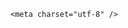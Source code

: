 <!DOCTYPE html>
<html lang="zh-CN">

<head>
    
<title>NBA独行侠以1.8%概率获选秀状元签，和东契奇交易有关吗？新赛季独行侠前景如何？_腾讯新闻</title>
<meta name="keywords" content="东契奇,达拉斯独行侠,新赛季,状元签,选秀,卢卡·东契奇">
<meta name="description" content="北京时间今日，NBA官方进行了2025年选秀乐透抽签大会，最终征战了本赛季附加赛的西部第十独行侠队以1.8%的概率获得了状元签。值得一提的是，本赛季交易截止日前，独行侠将球队当家球星东契奇送给了湖人，换来了安东尼-戴维斯，这笔交易让球队总经理尼科-科里森备受指责。独行侠球迷甚至在主场对科里森倒戈，高喊“解雇尼科...">
<meta name="author" content="腾讯网">
<meta name="copyright" content="Copyright 1998 - 2025 Tencent. All Rights Reserved">
<meta property="og:type" content="news" />

<meta property="og:title" content="NBA独行侠以1.8%概率获选秀状元签，和东契奇交易有关吗？新赛季独行侠前景如何？_腾讯新闻" />
<meta property="og:description" content="北京时间今日，NBA官方进行了2025年选秀乐透抽签大会，最终征战了本赛季附加赛的西部第十独行侠队以1.8%的概率获得了状元签。值得一提的是，本赛季交易截止日前，独行侠将球队当家球星东契奇送给了湖人，换来了安东尼-戴维斯，这笔交易让球队总经理尼科-科里森备受指责。独行侠球迷甚至在主场对科里森倒戈，高喊“解雇尼科..." />
<meta property="og:url" content="https://news.qq.com/rain/a/20250513Q021O200" />
<meta property="og:image" content="https://inews.gtimg.com/news_ls/ONbIduFBEAuf_nDjYELKJ4Lnm2_EsrW94RtRqQ6buwDD0AA_640330/0" />
<meta property="article:author" content="" />
<meta property="article:published_time" content="2025-05-13 10:24:41" />
<meta property="category" content="" />

    <meta charset="utf-8" />
<meta http-equiv="X-UA-Compatible" content="IE=Edge" />
<meta name="viewport" content="width=device-width, initial-scale=1, shrink-to-fit=no" />
<link rel="dns-prefetch" href="mat1.gtimg.com">
<link rel="dns-prefetch" href="i.news.qq.com">
<link rel="shortcut icon" href="https://mat1.gtimg.com/qqcdn/qqindex2021/favicon.ico">
<script nomodule="true" src="https://mat1.gtimg.com/qqcdn/qqindex2021/common-static/20240515201444/core3-37-1.min.js"></script>
<script>
  try {
    if (!window.IntersectionObserver) {
      var observerScript = document.createElement('script');
      observerScript.src = "https://mat1.gtimg.com/qqcdn/qqindex2021/common-static/20241024141058/intersection-observer-polyfill.js";
      document.head.appendChild(observerScript);
    }
  } catch (error) {}
</script>

<script>
  try {
    if (!Element.prototype.scrollTo) {
      var scrollScript = document.createElement('script');
      scrollScript.src = "https://mat1.gtimg.com/qqcdn/qqindex2021/common-static/20241025153001/scroll-behavior-polyfill.js";
      document.head.appendChild(scrollScript);
    }
  } catch (error) {}
</script>
<script>
  try {
    if ('scrollRestoration' in window.history) {
      window.history.scrollRestoration = 'manual';
    }
    window.isPcClient = Boolean(window.electron) && (
      window.navigator.userAgent.indexOf('pc-client') > 0 ||
      window.navigator.userAgent.indexOf('TencentNews') > 0
    );
  } catch {}
</script>
<script>
  try {
    if (window.isPcClient) {
      var bodyStyle = document.createElement('style');
      bodyStyle.innerText = 'body{ zoom: 0.95 }';
      document.head.appendChild(bodyStyle);
    }
  } catch {}
</script>
<script>
  window.DATA = {"url":"https://view.inews.qq.com/a/20250513Q021O200","ai_switch":true,"questionInfo":{"id":"20250513Q021O200","longtitle":"NBA独行侠以1.8%概率获选秀状元签，和东契奇交易有关吗？新赛季独行侠前景如何？","question_short_title":"NBA独行侠以1.8%概率获选秀状元签，和东契奇交易有关吗？新赛季独行侠前景如何？","relate_extend_infos":[{"abstract":"北京时间今日，NBA官方进行了2025年选秀乐透抽签大会，最终征战了本赛季附加赛的西部第十独行侠队以1.8%的概率获得了状元签。值得一提的是，本赛季交易截止日前，独行侠将球队当家球星东契奇送给了湖人，换来了安东尼-戴维斯，这笔交易让球队总经理尼科-科里森备受指责。独行侠球迷甚至在主场对科里森倒戈，高喊“解雇尼科...","articletype":"0","id":"20250513A01LC700","longtitle":"真没关联吗？独行侠赛季中期送走东契奇，赛季末爆冷抽中状元签","picShowType":"90092","thumbnails_qqnews":["https://inews.gtimg.com/om_ls/OdOxKV1W9EI3xM10N_8WcsUvH_xpzMX2EdE1wS3hD7LRQAA_294195/0"],"title":"真没关联吗？独行侠赛季中期送走东契奇，赛季末爆冷抽中状元签","url":"https://view.inews.qq.com/a/20250513A01LC700"}],"thumbnails_qqnews":["https://inews.gtimg.com/om_ls/O0NatDn_wkxBeReqPQ9KWu0FOzXPvzJaVW9VzG2AFGdq8AA_294195/0"],"title":"NBA独行侠以1.8%概率获选秀状元签，和东契奇交易有关吗？新赛季独行侠前景如何？","url":"http://view.inews.qq.com/a/20250513Q021O200","abstract":""},"final_declare":["个人观点，仅供参考"],"relate_extend_infos":{"id":"20250513A01LC700","imgURL":"https://inews.gtimg.com/om_ls/OdOxKV1W9EI3xM10N_8WcsUvH_xpzMX2EdE1wS3hD7LRQAA_640330/0","imgURLSmall":"https://inews.gtimg.com/om_ls/OdOxKV1W9EI3xM10N_8WcsUvH_xpzMX2EdE1wS3hD7LRQAA_150120/0","longTitle":"真没关联吗？独行侠赛季中期送走东契奇，赛季末爆冷抽中状元签","title":"真没关联吗？独行侠赛季中期送走东契奇，赛季末爆冷抽中状元签","url":"http://view.inews.qq.com/a/20250513A01LC700","abstract":"北京时间今日，NBA官方进行了2025年选秀乐透抽签大会，最终征战了本赛季附加赛的西部第十独行侠队以1.8%的概率获得了状元签。值得一提的是，本赛季交易截止日前，独行侠将球队当家球星东契奇送给了湖人，换来了安东尼-戴维斯，这笔交易让球队总经理尼科-科里森备受指责。独行侠球迷甚至在主场对科里森倒戈，高喊“解雇尼科..."},"remarks":"","safe_cntl":{"close_share_pull":0,"close_all_ad":0,"close_all_favorite":0,"close_all_rel":0,"close_comment_dislike":0,"close_all_emoticon_comment":0,"close_global_news_sis":0,"close_relate_thing":0,"emoticon_comment_mode":0},"shareDesc":"腾讯新闻","article_category":"5","extra_property":{"FeedbackDetailDisableInsert":0,"zanSkinType":""},"already_answer":false,"iNewsRecommendLevel":1,"likeInfo":0,"surl":"https://view.inews.qq.com/a/20250513Q021O200","FadCid":"","question_id":"","copyright_share":"本文来自腾讯新闻客户端创作者，不代表腾讯新闻的观点和立场。","emojiSwitch":1,"id":"20250513Q021O200","intro":"","isSensitive":0,"time":"2025-05-13 08:59:25","closeCommentBanner":0,"commentid":"","title":"NBA独行侠以1.8%概率获选秀状元签，和东契奇交易有关吗？新赛季独行侠前景如何？","answer_num":2,"disableDeclare":1,"news_app_recommend_status":4,"content_words_num":36,"detail_entry":{"is_orignal":1,"orignal_entry":1},"attribute":{},"atype":232,"categoryrray":{"category_id":"5","sub_category_id":"302"},"content":null,"copyright_wording_share":"免责声明","emojiRelatedSwitch":1,"abstract":"","all_long_pic":1,"news_update_time":1747103257,"ret":0,"self_declare":{"declare":"个人观点，仅供参考"},"shareImg":"https://inews.gtimg.com/om_ls/O0NatDn_wkxBeReqPQ9KWu0FOzXPvzJaVW9VzG2AFGdq8AA_870492/0","forbidCommentUpDown":0,"is_deleted":0,"channelEntryJumpType":1,"enableDiffusion":1,"adInfo":{"openAds":1,"openAdsComment":1,"openAdsPhotos":1,"openAdsText":1,"openRelatedNewsAd":1},"card":{"chlname":"问答课代表","msgEntry":1,"vip_type":"30012","vip_icon":"http://inews.gtimg.com/newsapp_ls/0/14876051701/0","cpLevel":2,"icon":"https://inews.gtimg.com/om_ls/OPBO91JgEbYG-O62jC2hCRA_yoydsA8oEANb87pxgNxKgAA_200200/0","suid":"8QMc339d5IQeuTzY5QN3","liveInfo":{},"desc":"腾讯新闻问答课代表，结合当下热点新闻和网友热议，发现好问题，期待好回答。","uin":"ecbe89d289b6198c7996f16538ebc224f9","update_frequency":"1970-01-01 08:00:00","vip_desc":"腾讯新闻问答课代表官方账号","vip_place":"left","chlid":"22983986","vip_icon_night":"http://inews.gtimg.com/newsapp_ls/0/14876052067/0","vip_type_new":"30012"},"cms_id":"20250513Q021O200","articleId":"20250513Q022KD00","article_type":232,"tags":"","desc":"北京时间今日，NBA官方进行了2025年选秀乐透抽签大会，最终征战了本赛季附加赛的西部第十独行侠队以1.8%的概率获得了状元签。值得一提的是，本赛季交易截止日前，独行侠将球队当家球星东契奇送给了湖人，换来了安东尼-戴维斯，这笔交易让球队总经理尼科-科里森备受指责。独行侠球迷甚至在主场对科里森倒戈，高喊“解雇尼科...","videoArr":[]};
</script>
<script>
  window.channelInfo = {"channelConfig":{"channelNav":[{"_auto_id":"1","active_alien_img":"","alien_img":"","channel_id":"news_news_home","is_local":"0","link":"https://www.qq.com","name_cn":"首页","name_en":"home"},{"_auto_id":"2","active_alien_img":"","alien_img":"","channel_id":"news_news_top","is_local":"0","link":"","name_cn":"要闻","name_en":"news"},{"_auto_id":"4","active_alien_img":"","alien_img":"","channel_id":"news_news_bj","is_local":"1","link":"","name_cn":"北京","name_en":"bj"},{"_auto_id":"5","active_alien_img":"","alien_img":"","channel_id":"news_news_finance","is_local":"0","link":"","name_cn":"财经","name_en":"finance"},{"_auto_id":"6","active_alien_img":"","alien_img":"","channel_id":"news_news_tech","is_local":"0","link":"","name_cn":"科技","name_en":"tech"},{"_auto_id":"7","active_alien_img":"","alien_img":"","channel_id":"tv","is_local":"0","link":"https://v.qq.com/channel/tv/?ptag=qqnews","name_cn":"电视剧","name_en":"tv"},{"_auto_id":"8","active_alien_img":"","alien_img":"","channel_id":"news_news_qa","is_local":"0","link":"","name_cn":"热问","name_en":"qa"},{"_auto_id":"9","active_alien_img":"","alien_img":"","channel_id":"news_news_ent","is_local":"0","link":"","name_cn":"娱乐","name_en":"ent"},{"_auto_id":"10","active_alien_img":"","alien_img":"","channel_id":"variety","is_local":"0","link":"https://v.qq.com/channel/variety/?ptag=qqnews","name_cn":"综艺","name_en":"variety"},{"_auto_id":"11","active_alien_img":"","alien_img":"","channel_id":"news_news_sports","is_local":"0","link":"","name_cn":"体育","name_en":"sports"},{"_auto_id":"13","active_alien_img":"","alien_img":"","channel_id":"news_news_nba","is_local":"0","link":"","name_cn":"NBA","name_en":"nba"},{"_auto_id":"14","active_alien_img":"","alien_img":"","channel_id":"news_news_world","is_local":"0","link":"","name_cn":"国际","name_en":"world"},{"_auto_id":"15","active_alien_img":"","alien_img":"","channel_id":"news_news_mil","is_local":"0","link":"","name_cn":"军事","name_en":"milite"},{"_auto_id":"16","active_alien_img":"","alien_img":"","channel_id":"news_news_auto","is_local":"0","link":"","name_cn":"汽车","name_en":"auto"},{"_auto_id":"17","active_alien_img":"","alien_img":"","channel_id":"news_news_house","is_local":"0","link":"","name_cn":"房产","name_en":"house"},{"_auto_id":"18","active_alien_img":"","alien_img":"","channel_id":"news_news_edu","is_local":"0","link":"","name_cn":"教育","name_en":"edu"},{"_auto_id":"19","active_alien_img":"","alien_img":"","channel_id":"news_news_antip","is_local":"0","link":"","name_cn":"健康","name_en":"health"},{"_auto_id":"20","active_alien_img":"","alien_img":"","channel_id":"news_news_video","is_local":"0","link":"","name_cn":"视频","name_en":"video"},{"_auto_id":"21","active_alien_img":"","alien_img":"","channel_id":"news_news_game","is_local":"0","link":"","name_cn":"游戏","name_en":"games"},{"_auto_id":"22","active_alien_img":"","alien_img":"","channel_id":"news_news_nchupin","is_local":"0","link":"","name_cn":"眼界","name_en":"chupin"},{"_auto_id":"24","active_alien_img":"","alien_img":"","channel_id":"news_news_football","is_local":"0","link":"","name_cn":"足球","name_en":"football"},{"_auto_id":"25","active_alien_img":"","alien_img":"","channel_id":"news_news_kepu","is_local":"0","link":"","name_cn":"科学","name_en":"kepu"},{"_auto_id":"26","active_alien_img":"","alien_img":"","channel_id":"news_news_digi","is_local":"0","link":"","name_cn":"数码","name_en":"digi"},{"_auto_id":"28","active_alien_img":"","alien_img":"","channel_id":"ymzx","is_local":"0","link":"https://gamer.qq.com/v2/cloudgame/game/96897?ichannel=txxwpc0Ftxxwpc1","name_cn":"元梦之星","name_en":"news_news_ymzx"},{"_auto_id":"31","active_alien_img":"","alien_img":"","channel_id":"movie","is_local":"0","link":"https://v.qq.com/channel/movie/?ptag=qqnews","name_cn":"电影","name_en":"movie"},{"_auto_id":"32","active_alien_img":"","alien_img":"","channel_id":"news_news_esport","is_local":"0","link":"","name_cn":"电竞","name_en":"esport"},{"_auto_id":"34","active_alien_img":"","alien_img":"","channel_id":"news_news_history","is_local":"0","link":"","name_cn":"历史","name_en":"history"},{"_auto_id":"35","active_alien_img":"","alien_img":"","channel_id":"news_news_baby","is_local":"0","link":"","name_cn":"育儿","name_en":"baby"},{"_auto_id":"36","active_alien_img":"","alien_img":"","channel_id":"hbjy","is_local":"0","link":"https://gp.qq.com/act/a20250421mnqlx/news.shtml","name_cn":"和平精英","name_en":"news_news_hbjy"},{"_auto_id":"37","active_alien_img":"","alien_img":"","channel_id":"cloud_gamer","is_local":"0","link":"https://gamer.qq.com/?ichannel=txxwpc0Ftxxwpc1","name_cn":"云游戏","name_en":"cloud_gamer"},{"_auto_id":"38","active_alien_img":"","alien_img":"","channel_id":"news_news_lic","is_local":"0","link":"","name_cn":"理财","name_en":"finance_licai"},{"_auto_id":"39","active_alien_img":"","alien_img":"","channel_id":"news_news_istock","is_local":"0","link":"","name_cn":"股票","name_en":"finance_stock"},{"_auto_id":"40","active_alien_img":"","alien_img":"","channel_id":"ren_min_shi_pin","is_local":"0","link":"https://news.qq.com/omn/author/8QMd3Hld74cbujbY?tab=om_video","name_cn":"人民视频","name_en":"ren_min_shi_pin"},{"_auto_id":"41","active_alien_img":"","alien_img":"","channel_id":"news_news_weather","is_local":"0","link":"https://tianqi.qq.com/index.htm","name_cn":"天气","name_en":"weather"}]}};
</script>
<script>
  window.articleConfig = {"rightConfig":[{"_auto_id":"1","category_key":"default","modules":"{\"moduleList\":[{\"title\":\"精选视频\",\"id\":\"video_album\",\"videoType\":\"tag\",\"videoId\":\"aUepxrtchGM=\"},{\"title\":\"下载条\",\"id\":\"download_banner\",\"isSticky\":1},{\"title\":\"热点榜\",\"id\":\"hot_rank_list\",\"isSticky\":1},{\"title\":\"广告推广\",\"id\":\"ssp_ad_module\",\"category\":\"ad_ssp\",\"loid\":\"109\",\"isSticky\":1}]}"}],"tonglanAdConfig":[],"bottomConfig":[],"videoAdConfig":[],"rightGameConfig":[]};
</script>
<script src="https://mat1.gtimg.com/www/js/emonitor/custom_ed041a23.js" charset="utf-8"></script>
<script>
  try {
    window.emonitorIns = emonitor.create({
      name: 'newsqq_quesionArticle',
      atta: {
        name: 'newsqq',
      },
      mode: '007',
    });
  } catch (err) {
    console.warn(err);
  }
</script>
<link href="https://mat1.gtimg.com/qqcdn/qqindex2021/common-static/hel/qqnews-pc-dc_20250509063039/static/css/qa.css" rel="stylesheet">

<script>window.__HEL_PRESET_META__={"qqnews-pc-components":{"app":{"id":1366,"name":"qqnews-pc-components","app_group_name":"qqnews-pc-components","proj_ver":{"map":{},"utime":0},"online_version":"qqnews-pc-components_20250306025658","build_version":"qqnews-pc-components_20250512030958","update_at":"2025-05-12T07:10:51.000Z","desc":"set by [init], from container [formal.pc.dc.sz100851] worker [2]"},"version":{"sub_app_name":"qqnews-pc-components","sub_app_version":"qqnews-pc-components_20250512030958","src_map":{"webDirPath":"https://mat1.gtimg.com/qqcdn/qqindex2021/common-static/hel/qqnews-pc-components_20250512030958","htmlIndexSrc":"https://mat1.gtimg.com/qqcdn/qqindex2021/common-static/hel/qqnews-pc-components_20250512030958/index.html","extractMode":"all","iframeSrc":"","chunkCssSrcList":["https://mat1.gtimg.com/qqcdn/qqindex2021/common-static/hel/qqnews-pc-components_20250512030958/static/css/index.css"],"chunkJsSrcList":["https://mat1.gtimg.com/qqcdn/qqindex2021/common-static/hel/qqnews-pc-components_20250512030958/static/js/index.js"],"staticCssSrcList":[],"staticJsSrcList":["https://mat1.gtimg.com/qqcdn/qqindex2021/static/20231212123233/react.production.min.js","https://mat1.gtimg.com/qqcdn/qqindex2021/static/20231212123233/react-dom.production.min.js","https://mat1.gtimg.com/qqcdn/qqindex2021/common-static/hel/hel-base-v16.js"],"relativeCssSrcList":[],"relativeJsSrcList":[],"privCssSrcList":[],"srvModSrcList":[],"headAssetList":[{"tag":"staticScript","append":false,"attrs":{"src":"https://mat1.gtimg.com/qqcdn/qqindex2021/static/20231212123233/react.production.min.js"}},{"tag":"staticScript","append":false,"attrs":{"src":"https://mat1.gtimg.com/qqcdn/qqindex2021/static/20231212123233/react-dom.production.min.js"}},{"tag":"staticScript","append":false,"attrs":{"src":"https://mat1.gtimg.com/qqcdn/qqindex2021/common-static/hel/hel-base-v16.js"}},{"tag":"script","append":true,"attrs":{"src":"https://mat1.gtimg.com/qqcdn/qqindex2021/common-static/hel/qqnews-pc-components_20250512030958/static/js/index.js","defer":""}},{"tag":"link","append":true,"attrs":{"href":"https://mat1.gtimg.com/qqcdn/qqindex2021/common-static/hel/qqnews-pc-components_20250512030958/static/css/index.css","rel":"stylesheet"}}],"bodyAssetList":[]},"update_at":"2025-05-12T07:10:50.000Z","create_at":"2025-05-12T07:10:50.000Z","_worker_id":"2","_is_backup":true}}}</script>
<script>window.__VIEW_PATH__="question.ejs";</script>
</head>

<body id="dc-question-body">
  <div id="root"></div>
    <iframe style="display: none;" src="https://i.news.qq.com/web_backend/getWebPacUid"></iframe>
<script src="https://mat1.gtimg.com/qqcdn/qqindex2021/common-static/20240805160928/react.production.min.js"></script>
<script src="https://mat1.gtimg.com/qqcdn/qqindex2021/common-static/20240805160928/react-dom.production.min.js"></script>
<script src="https://mat1.gtimg.com/qqcdn/qqindex2021/common-static/20241018171503/universal-report.min.js"></script>
<script defer type="text/javascript" src="https://mat1.gtimg.com/qqcdn/qqindex2021/libs/barrier/aria.js?appid=9327b8b06379d9d1728bbfbe2025ef9c" charset="utf-8"></script>
<script defer src="https://t.captcha.qq.com/TCaptcha.js"></script>
<script>document.cookie="hel_err=;path=/;";</script>
<script src="https://mat1.gtimg.com/qqcdn/qqindex2021/common-static/hel/hel-base-v16.js"></script>
<script src="https://mat1.gtimg.com/qqcdn/qqindex2021/common-static/hel/qqnews-pc-hel-entry_20250117174052/static/js/index.js"></script>
<link rel="preload" href="https://mat1.gtimg.com/qqcdn/qqindex2021/common-static/hel/qqnews-pc-dc_20250509063039/static/js/qa.js" as="script">
<link rel="preload" href="https://mat1.gtimg.com/qqcdn/qqindex2021/common-static/hel/qqnews-pc-components_20250512030958/static/js/index.js" as="script">
<script>window.loadProject("https://mat1.gtimg.com/qqcdn/qqindex2021/common-static/hel/qqnews-pc-dc_20250509063039/static/js/qa.js");</script>
<iframe id="videoFrame" style="display: none;" src="https://video.qq.com/cookie/sync_qqnews.html"></iframe>
</body>

</html>
